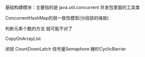 基础构建模块：主要指的是 java.util.concurrent 并发包里面的工具类



ConcurrentHashMap的弱一致性模型(分段锁的缘故)

判断元素个数的方法 就可能不对了

CopyOnArrayList



闭锁 CountDownLatch 信号量Semaphore 栅栏CyclicBarrier